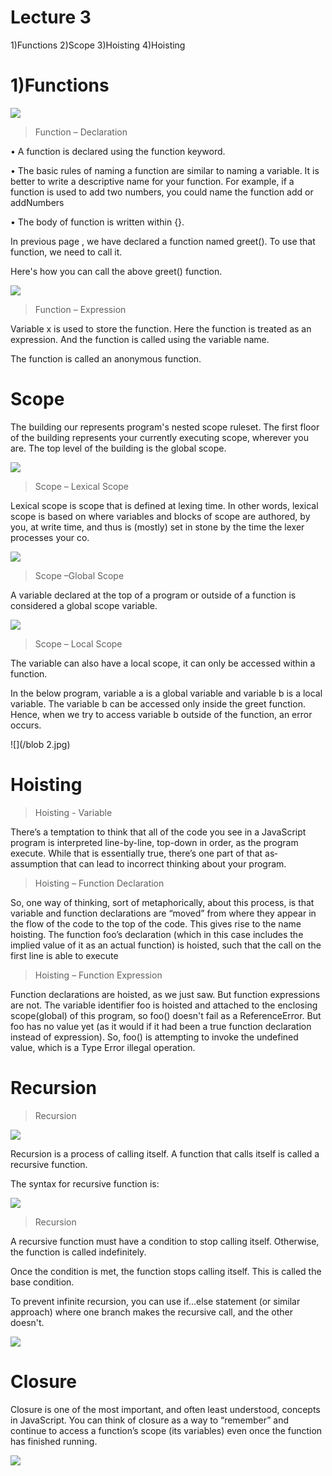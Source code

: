 # Lecture 3

1)Functions   2)Scope   3)Hoisting   4)Hoisting

# 1)Functions

![](/Function%20JS.jpg)

>Function – Declaration

• A function is declared using the function keyword.

• The basic rules of naming a function are similar to naming a variable. It is 
better to write a descriptive name for your function. For example, if a 
function is used to add two numbers, you could name the function add or 
addNumbers

• The body of function is written within {}.

In previous page , we have declared a function named 
greet(). To use that function, we need to call it.
 
Here's how you can call the above greet() function.

![](/func1.png)


>Function – Expression

Variable x is used to store the function. 
Here the function is treated as an 
expression. And the function is called 
using the variable name.

The function is called an anonymous 
function.

# Scope

The building our represents program's nested 
scope ruleset. The first floor of the building 
represents your currently executing scope, 
wherever you are. The top level of the building is 
the global scope.

![](/OIP%20JS.jpg)

>Scope – Lexical Scope

Lexical scope is scope that is defined
at lexing time. In other words, lexical 
scope is based on where variables
and blocks of scope are authored, by 
you, at write time, and thus is
(mostly) set in stone by the time the lexer
processes your co.

![](/photo1.jpg)

>Scope –Global Scope

A variable declared at the top of a 
program or outside of a function is 
considered a global scope variable.

![](/blob.jpg)

>Scope – Local Scope

The variable can also have a local scope, 
it can only be accessed within a function.

In the below program, variable a is a 
global variable and variable b is a local 
variable. The variable b can be accessed 
only inside the greet function. Hence, 
when we try to access variable b outside 
of the function, an error occurs.

![](/blob 2.jpg)

# Hoisting

> Hoisting - Variable

There’s a temptation to think that all of the code you see in a 
JavaScript
program is interpreted line-by-line, top-down in order, as the 
program
execute. While that is essentially true, there’s one part of that 
as‐
assumption that can lead to incorrect thinking about your 
program.

>Hoisting – Function Declaration

So, one way of thinking, sort of metaphorically, about this process, is
that variable and function declarations are “moved” from where they
appear in the flow of the code to the top of the code. This gives rise to
the name hoisting.
The function foo’s declaration (which in this case includes the implied value of 
it as an actual function) is hoisted, such that the call on the first line is able to 
execute

>Hoisting – Function Expression

Function declarations are hoisted, as we just saw. 
But function expressions are not.
The variable identifier foo is hoisted and attached to the enclosing
scope(global) of this program, so foo() doesn't fail as a ReferenceError. 
But foo has no value yet (as it would if it had been a true function
declaration instead of expression). So, foo() is attempting to invoke
the undefined value, which is a Type Error illegal operation.

# Recursion

>Recursion

![](/R1.jpg)

Recursion is a process of calling itself. A function that 
calls itself is called a recursive function.

The syntax for recursive function is:

![](/blob%203.jpg)

>Recursion

A recursive function must have a condition to stop calling itself. Otherwise, 
the function is called indefinitely.

Once the condition is met, the function stops calling itself. This is called the 
base condition.

To prevent infinite recursion, you can use if...else statement (or similar 
approach) where one branch makes the recursive call, and the other 
doesn't.

![](/blob%204.jpg)

# Closure

Closure is one of the most 
important, and often least 
understood, concepts in 
JavaScript. You can think of 
closure as a way to 
“remember” and continue to 
access a function’s scope (its 
variables) even once the 
function has finished running.

![](/OIP%205.jpg)